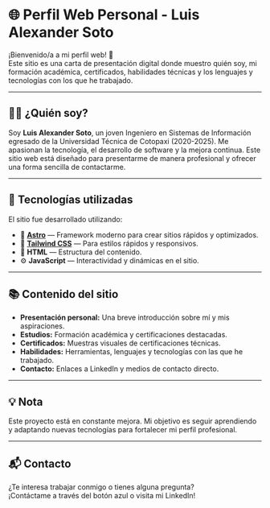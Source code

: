 # 🌐 Perfil Web Personal - Luis Alexander Soto

¡Bienvenido/a a mi perfil web! 🚀  
Este sitio es una carta de presentación digital donde muestro quién soy, mi formación académica, certificados, habilidades técnicas y los lenguajes y tecnologías con los que he trabajado.

---

## 👨‍💻 ¿Quién soy?

Soy **Luis Alexander Soto**, un joven Ingeniero en Sistemas de Información egresado de la Universidad Técnica de Cotopaxi (2020-2025). Me apasionan la tecnología, el desarrollo de software y la mejora continua. Este sitio web está diseñado para presentarme de manera profesional y ofrecer una forma sencilla de contactarme.

---

## 🧩 Tecnologías utilizadas

El sitio fue desarrollado utilizando:

- 🌟 **[Astro](https://astro.build/)** — Framework moderno para crear sitios rápidos y optimizados.
- 🎨 **[Tailwind CSS](https://tailwindcss.com/)** — Para estilos rápidos y responsivos.
- 🧱 **HTML** — Estructura del contenido.
- ⚙️ **JavaScript** — Interactividad y dinámicas en el sitio.

---

## 📚 Contenido del sitio

- **Presentación personal:** Una breve introducción sobre mí y mis aspiraciones.
- **Estudios:** Formación académica y certificaciones destacadas.
- **Certificados:** Muestras visuales de certificaciones técnicas.
- **Habilidades:** Herramientas, lenguajes y tecnologías con las que he trabajado.
- **Contacto:** Enlaces a LinkedIn y medios de contacto directo.

---

## 💡 Nota

Este proyecto está en constante mejora. Mi objetivo es seguir aprendiendo y adaptando nuevas tecnologías para fortalecer mi perfil profesional.

---

## 📬 Contacto

¿Te interesa trabajar conmigo o tienes alguna pregunta?  
¡Contáctame a través del botón azul o visita mi LinkedIn!